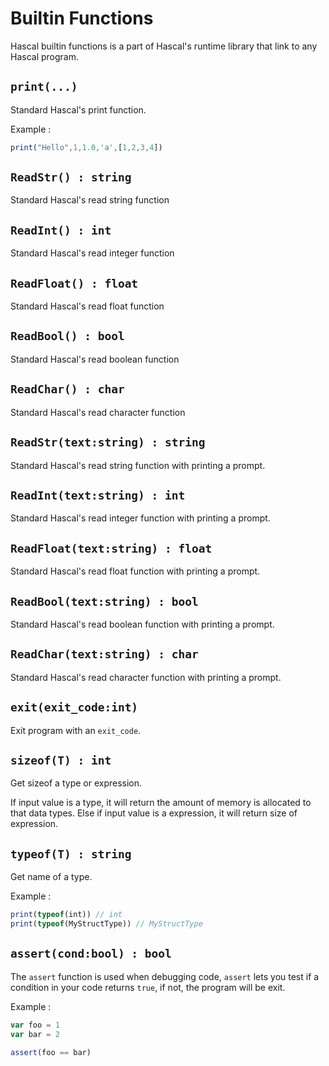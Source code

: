 # Builtin Functions
Hascal builtin functions is a part of Hascal's runtime library that link to any Hascal program.

## `print(...)`
Standard Hascal's print function.

Example :
```typescript
print("Hello",1,1.0,'a',[1,2,3,4])
```

## `ReadStr() : string`
Standard Hascal's read string function

## `ReadInt() : int`
Standard Hascal's read integer function

## `ReadFloat() : float`
Standard Hascal's read float function

## `ReadBool() : bool`
Standard Hascal's read boolean function

## `ReadChar() : char`
Standard Hascal's read character function

## `ReadStr(text:string) : string`
Standard Hascal's read string function with printing a prompt.

## `ReadInt(text:string) : int`
Standard Hascal's read integer function with printing a prompt.

## `ReadFloat(text:string) : float`
Standard Hascal's read float function with printing a prompt.

## `ReadBool(text:string) : bool`
Standard Hascal's read boolean function with printing a prompt.

## `ReadChar(text:string) : char`
Standard Hascal's read character function with printing a prompt.

## `exit(exit_code:int)`
Exit program with an `exit_code`.

## `sizeof(T) : int`
Get sizeof a type or expression.

If input value is a type, it will return the amount of memory is allocated to that data types.
Else if input value is a expression, it will return size of expression.

## `typeof(T) : string`
Get name of a type.

Example :
```typescript
print(typeof(int)) // int
print(typeof(MyStructType)) // MyStructType
```
## `assert(cond:bool) : bool`
The `assert` function is used when debugging code, `assert` lets you test if a condition in your code returns `true`, if not, the program will be exit.

Example :
```typescript
var foo = 1
var bar = 2

assert(foo == bar)
```